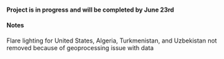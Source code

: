 #### Project is in progress and will be completed by June 23rd

#### Notes
Flare lighting for United States, Algeria, Turkmenistan, and Uzbekistan not removed because of geoprocessing issue with data

